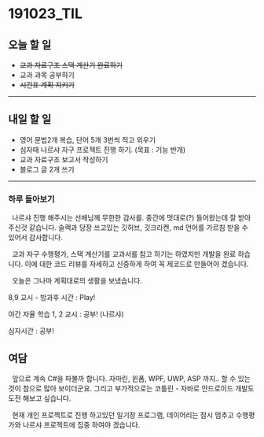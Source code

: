 # 191023_TIL
## 오늘 할 일
- ~~교과 자료구조 스택 계산기 완료하기~~
- 교과 과목 공부하기
- ~~시간표 계획 지키기~~
***
## 내일 할 일
- 영어 문법2개 복습, 단어 5개 3번씩 적고 외우기
- 심자때 나르샤 자구 프로젝트 진행 하기. (목표 : 기능 반개)
- 교과 자료구조 보고서 작성하기
- 블로그 글 2개 쓰기
***
### 하루 돌아보기
 &nbsp; 나르샤 진행  해주시는 선배님께 무한한 감사를. 중간에 멋대로(?) 들어왔는데 잘 받아주신것 같습니다. 슬랙과 당장 쓰고있는 깃허브, 깃크라켄, md 언어를 가르침 받을 수 있어서 감사합니다.

&nbsp; 교과 자구 수행평가, 스택 계산기를 교과서를 참고 하기는 하였지만 개발을 완료 하습니다. 이에 대한 코드 리뷰를 자세하고 신중하게 하여 꼭 제코드로 만들어야 겠습니다.

&nbsp; 오늘은 그나마 계획대로의 생활을 보냈습니다. 

8,9 교시 - 방과후 시간 : Play!

야간 자율 학습 1, 2 교시 : 공부! (나르샤)

심자시간 : 공부!

## 여담
&nbsp; 앞으로 계속 C#을 파볼까 합니다. 자마린, 윈폼, WPF, UWP, ASP  까지.. 할 수 있는것이 참으로 많아 보이더군요. 그리고 부가적으로는 코틀린 - 자바로 안드로이드 개발도 도전 해보고 싶습니다.

&nbsp; 현재 개인 프로젝트로 진행 하고있던 일기장 프로그램, 데이어리는 잠시 멈추고 수행평가와 나르샤 프로젝트에 집중 하여야 겠습니다.